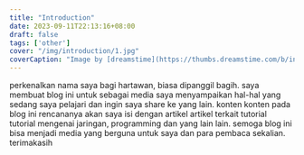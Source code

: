 ```yaml
---
title: "Introduction"
date: 2023-09-11T22:13:16+08:00
draft: false
tags: ['other']
cover: "/img/introduction/1.jpg"
coverCaption: "Image by [dreamstime](https://thumbs.dreamstime.com/b/introduction-concept-word-cork-board-77226561.jpg)"
---
```


<!-- {{< image src="https://thumbs.dreamstime.com/b/introduction-concept-word-cork-board-77226561.jpg" alt="Hello Friend" position="center" style="border-radius: 8px;" >}} -->

perkenalkan nama saya bagi hartawan, biasa dipanggil bagih. saya membuat blog ini untuk sebagai media saya menyampaikan hal-hal yang sedang saya pelajari dan ingin saya share ke yang lain. konten konten pada blog ini rencananya akan saya isi dengan artikel artikel terkait tutorial tutorial mengenai jaringan, programming dan yang lain lain. semoga blog ini bisa menjadi media yang berguna untuk saya dan para pembaca sekalian. terimakasih
